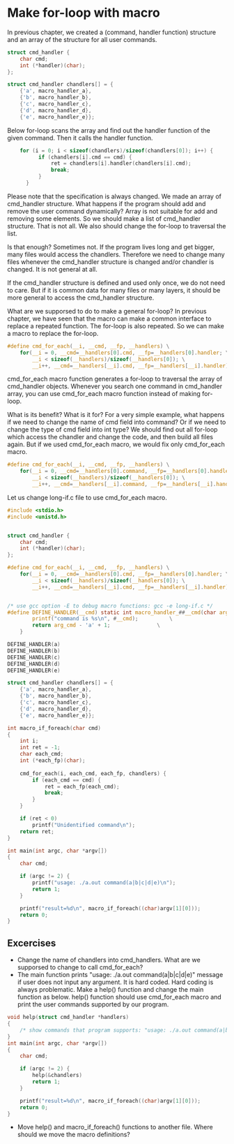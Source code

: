 # Make for-loop with macro

In previous chapter, we created a (command, handler function) structure and an array of the structure for all user commands.

```c
struct cmd_handler {
	char cmd;
	int (*handler)(char);
};

struct cmd_handler chandlers[] = {
	{'a', macro_handler_a},
	{'b', macro_handler_b},
	{'c', macro_handler_c},
	{'d', macro_handler_d},
	{'e', macro_handler_e}};
```
Below for-loop scans the array and find out the handler function of the given command.
Then it calls the handler function.

```c
  	for (i = 0; i < sizeof(chandlers)/sizeof(chandlers[0]); i++) {
		  if (chandlers[i].cmd == cmd) {
			  ret = chandlers[i].handler(chandlers[i].cmd);
			  break;
		  }
	  }
```

Please note that the specification is always changed.
We made an array of cmd_handler structure.
What happens if the program should add and remove the user command dynamically?
Array is not suitable for add and removing some elements.
So we should make a list of cmd_handler structure.
That is not all.
We also should change the for-loop to traversal the list.

Is that enough?
Sometimes not.
If the program lives long and get bigger, many files would access the chandlers.
Therefore we need to change many files whenever the cmd_handler structure is changed and/or chandler is changed.
It is not general at all.

If the cmd_handler structure is defined and used only once, we do not need to care.
But if it is common data for many files or many layers, it should be more general to access the cmd_handler structure.

What are we supporsed to do to make a general for-loop?
In previous chapter, we have seen that the macro can make a common interface to replace a repeated function.
The for-loop is also repeated.
So we can make a macro to replace the for-loop.

```c
#define cmd_for_each(__i, __cmd, __fp, __handlers) \
	for(__i = 0, __cmd=__handlers[0].cmd, __fp=__handlers[0].handler; \
	    __i < sizeof(__handlers)/sizeof(__handlers[0]); \
	    __i++, __cmd=__handlers[__i].cmd, __fp=__handlers[__i].handler)
```
cmd_for_each macro function generates a for-loop to traversal the array of cmd_handler objects.
Whenever you search one command in cmd_handler array, you can use cmd_for_each macro function instead of making for-loop.

What is its benefit? What is it for?
For a very simple example, what happens if we need to change the name of cmd field into command?
Or if we need to change the type of cmd field into int type?
We should find out all for-loop which access the chandler and change the code, and then build all files again.
But if we used cmd_for_each macro, we would fix only cmd_for_each macro.

```c
#define cmd_for_each(__i, __cmd, __fp, __handlers) \
	for(__i = 0, __cmd=__handlers[0].command, __fp=__handlers[0].handler; \
	    __i < sizeof(__handlers)/sizeof(__handlers[0]); \
	    __i++, __cmd=__handlers[__i].command, __fp=__handlers[__i].handler)
```

Let us change long-if.c file to use cmd_for_each macro.

```c
#include <stdio.h>
#include <unistd.h>


struct cmd_handler {
	char cmd;
	int (*handler)(char);
};

#define cmd_for_each(__i, __cmd, __fp, __handlers) \
	for(__i = 0, __cmd=__handlers[0].cmd, __fp=__handlers[0].handler; \
	    __i < sizeof(__handlers)/sizeof(__handlers[0]); \
	    __i++, __cmd=__handlers[__i].cmd, __fp=__handlers[__i].handler)


/* use gcc option -E to debug macro functions: gcc -e long-if.c */
#define DEFINE_HANDLER(__cmd) static int macro_handler_##__cmd(char arg_cmd) { \
		printf("command is %s\n", #__cmd);			\
		return arg_cmd - 'a' + 1;				\
	}

DEFINE_HANDLER(a)
DEFINE_HANDLER(b)
DEFINE_HANDLER(c)
DEFINE_HANDLER(d)
DEFINE_HANDLER(e)

struct cmd_handler chandlers[] = {
	{'a', macro_handler_a},
	{'b', macro_handler_b},
	{'c', macro_handler_c},
	{'d', macro_handler_d},
	{'e', macro_handler_e}};

int macro_if_foreach(char cmd)
{
	int i;
	int ret = -1;
	char each_cmd;
	int (*each_fp)(char);
	
	cmd_for_each(i, each_cmd, each_fp, chandlers) {
		if (each_cmd == cmd) {
			ret = each_fp(each_cmd);
			break;
		}
	}

	if (ret < 0)
		printf("Unidentified command\n");
	return ret;
}

int main(int argc, char *argv[])
{
	char cmd;

	if (argc != 2) {
		printf("usage: ./a.out command(a|b|c|d|e)\n");
		return 1;
	}

	printf("result=%d\n", macro_if_foreach((char)argv[1][0]));
	return 0;
}

```

## Excercises
* Change the name of chandlers into cmd_handlers. What are we supporsed to change to call cmd_for_each?
* The main function prints "usage: ./a.out command(a|b|c|d|e)" message if user does not input any argument. It is hard coded. Hard coding is always problematic. Make a help() function and change the main function as below. help() function should use cmd_for_each macro and print the user commands supported by our program.
```c
void help(struct cmd_handler *handlers)
{
	/* show commands that program supports: "usage: ./a.out command(a|b|c|d|e)" */
}
int main(int argc, char *argv[])
{
	char cmd;

	if (argc != 2) {
		help(&chandlers)
		return 1;
	}

	printf("result=%d\n", macro_if_foreach((char)argv[1][0]));
	return 0;
}
```
* Move help() and macro_if_foreach() functions to another file. Where should we move the macro definitions?

